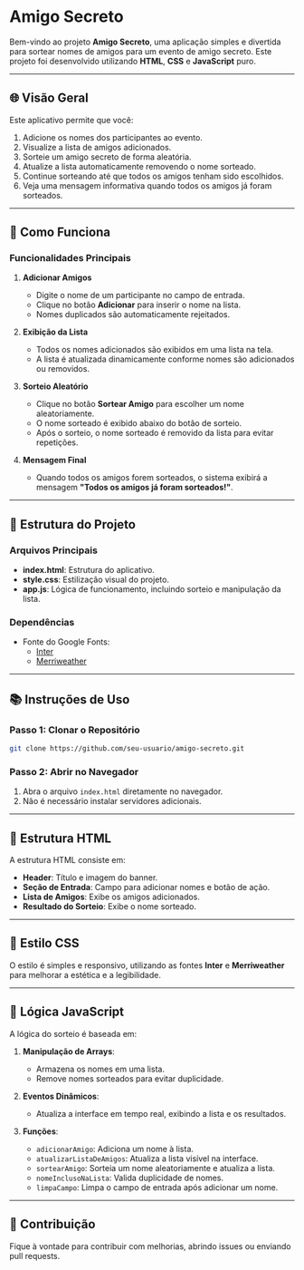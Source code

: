 # Amigo Secreto

Bem-vindo ao projeto **Amigo Secreto**, uma aplicação simples e divertida para sortear nomes de amigos para um evento de amigo secreto. Este projeto foi desenvolvido utilizando **HTML**, **CSS** e **JavaScript** puro.

---

## 🌐 Visão Geral

Este aplicativo permite que você:

1. Adicione os nomes dos participantes ao evento.
2. Visualize a lista de amigos adicionados.
3. Sorteie um amigo secreto de forma aleatória.
4. Atualize a lista automaticamente removendo o nome sorteado.
5. Continue sorteando até que todos os amigos tenham sido escolhidos.
6. Veja uma mensagem informativa quando todos os amigos já foram sorteados.

---

## 📝 Como Funciona

### Funcionalidades Principais

1. **Adicionar Amigos**
   - Digite o nome de um participante no campo de entrada.
   - Clique no botão **Adicionar** para inserir o nome na lista.
   - Nomes duplicados são automaticamente rejeitados.

2. **Exibição da Lista**
   - Todos os nomes adicionados são exibidos em uma lista na tela.
   - A lista é atualizada dinamicamente conforme nomes são adicionados ou removidos.

3. **Sorteio Aleatório**
   - Clique no botão **Sortear Amigo** para escolher um nome aleatoriamente.
   - O nome sorteado é exibido abaixo do botão de sorteio.
   - Após o sorteio, o nome sorteado é removido da lista para evitar repetições.

4. **Mensagem Final**
   - Quando todos os amigos forem sorteados, o sistema exibirá a mensagem **"Todos os amigos já foram sorteados!"**.

---

## 📖 Estrutura do Projeto

### Arquivos Principais

- **index.html**: Estrutura do aplicativo.
- **style.css**: Estilização visual do projeto.
- **app.js**: Lógica de funcionamento, incluindo sorteio e manipulação da lista.

### Dependências

- Fonte do Google Fonts:
  - [Inter](https://fonts.google.com/specimen/Inter)
  - [Merriweather](https://fonts.google.com/specimen/Merriweather)

---

## 📚 Instruções de Uso

### Passo 1: Clonar o Repositório

```bash
git clone https://github.com/seu-usuario/amigo-secreto.git
```

### Passo 2: Abrir no Navegador

1. Abra o arquivo `index.html` diretamente no navegador.
2. Não é necessário instalar servidores adicionais.

---

## 🏢 Estrutura HTML

A estrutura HTML consiste em:

- **Header**: Título e imagem do banner.
- **Seção de Entrada**: Campo para adicionar nomes e botão de ação.
- **Lista de Amigos**: Exibe os amigos adicionados.
- **Resultado do Sorteio**: Exibe o nome sorteado.

---

## 🎨 Estilo CSS

O estilo é simples e responsivo, utilizando as fontes **Inter** e **Merriweather** para melhorar a estética e a legibilidade.

---

## 🔧 Lógica JavaScript

A lógica do sorteio é baseada em:

1. **Manipulação de Arrays**:
   - Armazena os nomes em uma lista.
   - Remove nomes sorteados para evitar duplicidade.

2. **Eventos Dinâmicos**:
   - Atualiza a interface em tempo real, exibindo a lista e os resultados.

3. **Funções**:
   - `adicionarAmigo`: Adiciona um nome à lista.
   - `atualizarListaDeAmigos`: Atualiza a lista visível na interface.
   - `sortearAmigo`: Sorteia um nome aleatoriamente e atualiza a lista.
   - `nomeInclusoNaLista`: Valida duplicidade de nomes.
   - `limpaCampo`: Limpa o campo de entrada após adicionar um nome.

---

## 💌 Contribuição

Fique à vontade para contribuir com melhorias, abrindo issues ou enviando pull requests.
